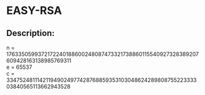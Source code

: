 
# EASY-RSA
## Description:
n = 1763350599372172240188600248087473321738860115540927328389207609428163138985769311
<br>
e = 65537
<br>
c = 33475248111421194902497742876885935310304862428980875522333303840565113662943528

